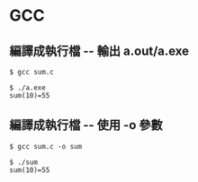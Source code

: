 # GCC

## 編譯成執行檔 -- 輸出 a.out/a.exe

```
$ gcc sum.c

$ ./a.exe
sum(10)=55
```

## 編譯成執行檔 -- 使用 -o 參數

```
$ gcc sum.c -o sum

$ ./sum
sum(10)=55
```
